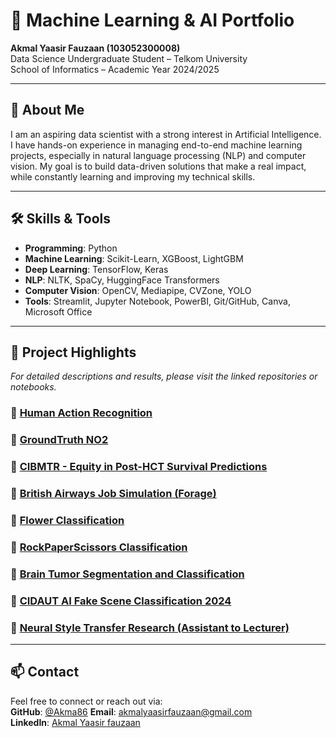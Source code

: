 # 🧠 Machine Learning & AI Portfolio

**Akmal Yaasir Fauzaan (103052300008)**  
Data Science Undergraduate Student – Telkom University  
School of Informatics – Academic Year 2024/2025

---

## 📌 About Me

I am an aspiring data scientist with a strong interest in Artificial Intelligence. I have hands-on experience in managing end-to-end machine learning projects, especially in natural language processing (NLP) and computer vision. My goal is to build data-driven solutions that make a real impact, while constantly learning and improving my technical skills.

---

## 🛠 Skills & Tools

- **Programming**: Python  
- **Machine Learning**: Scikit-Learn, XGBoost, LightGBM  
- **Deep Learning**: TensorFlow, Keras  
- **NLP**: NLTK, SpaCy, HuggingFace Transformers  
- **Computer Vision**: OpenCV, Mediapipe, CVZone, YOLO  
- **Tools**: Streamlit, Jupyter Notebook, PowerBI, Git/GitHub, Canva, Microsoft Office

---

## 📂 Project Highlights
*For detailed descriptions and results, please visit the linked repositories or notebooks.*

### 🔹 [Human Action Recognition](https://github.com/akmalxyz/action-recognition)  

### 🔹 [GroundTruth NO2](https://github.com/Akma86/GroundTruth-NO2)  

### 🔹 [CIBMTR - Equity in Post-HCT Survival Predictions](https://github.com/Akma86/CIBMTR---Equity-in-post-HCT-Survival-Predictions)  

### 🔹 [British Airways Job Simulation (Forage)](https://github.com/Akma86/British-Airways-Job-SImulation-Forage)  

### 🔹 [Flower Classification](https://www.kaggle.com/code/akmalyaasir/flower-classification)  

### 🔹 [RockPaperScissors Classification](https://github.com/Akma86/RockPaperScissors-Classification)  

### 🔹 [Brain Tumor Segmentation and Classification](https://github.com/Akma86/mri-brain-image)  

### 🔹 [CIDAUT AI Fake Scene Classification 2024](https://www.kaggle.com/code/akmalyaasir/real-vs-ai-images-detections)  

### 🔹 [Neural Style Transfer Research (Assistant to Lecturer)](https://github.com/Akma86/Neural-Style-Transfer)

---

## 📫 Contact

Feel free to connect or reach out via:  
**GitHub**: [@Akma86]([https://github.com/akmalxyz](https://github.com/Akma86))  
**Email**: akmalyaasirfauzaan@gmail.com  
**LinkedIn**: [Akmal Yaasir fauzaan](https://www.linkedin.com/in/akmal-yaasir-fauzaan/)
